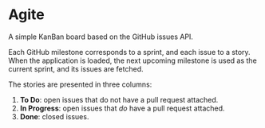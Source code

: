 Agite
=====

A simple KanBan board based on the GitHub issues API.

Each GitHub milestone corresponds to a sprint, and each issue to a story. When
the application is loaded, the next upcoming milestone is used as the current
sprint, and its issues are fetched.

The stories are presented in three columns:

1. **To Do**: open issues that do not have a pull request attached.
2. **In Progress**: open issues that _do_ have a pull request attached.
3. **Done**: closed issues.
